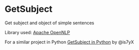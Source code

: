 GetSubject
==========

Get subject and object of simple sentences

Library used: <a href="https://opennlp.apache.org" target="_blank">Apache OpenNLP</a>

For a similar project in Python <a href="https://github.com/AEzzatA/getsubject" target="_blank">GetSubject in Python</a> by @is7yX
